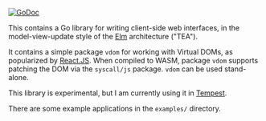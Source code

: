 [![GoDoc][godoc-img]][godoc]

This contains a Go library for writing client-side web interfaces, in
the model-view-update style of the [Elm][elm] architecture ("TEA").

It contains a simple package `vdom` for working with Virtual DOMs, as
popularized by [React.JS][react]. When compiled to WASM, package `vdom`
supports patching the DOM via the `syscall/js` package. `vdom` can be
used stand-alone.

This library is experimental, but I am currently using it in
[Tempest][tempest].

There are some example applications in the `examples/` directory.

[godoc]: https://pkg.go.dev/zenhack.net/go/tea
[godoc-img]: https://pkg.go.dev/badge/zenhack.net/go/tea
[elm]: https://elm-lang.org/
[react]: https://react.dev/
[tempest]: https://github.com/zenhack/tempest
